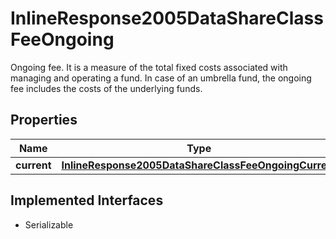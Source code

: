 

# InlineResponse2005DataShareClassFeeOngoing

Ongoing fee. It is a measure of the total fixed costs associated with managing and operating a fund. In case of an umbrella fund, the ongoing fee includes the costs of the underlying funds.

## Properties

Name | Type | Description | Notes
------------ | ------------- | ------------- | -------------
**current** | [**InlineResponse2005DataShareClassFeeOngoingCurrent**](InlineResponse2005DataShareClassFeeOngoingCurrent.md) |  |  [optional]


## Implemented Interfaces

* Serializable


